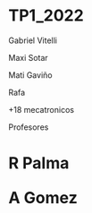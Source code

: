 # TP1_2022
Gabriel Vitelli
<p>
Maxi Sotar
<p> 
Mati Gaviño
<p>
Rafa
<p>
+18 mecatronicos 
<p>
Profesores
<h1>
R Palma
<p>
A Gomez
</h1>
